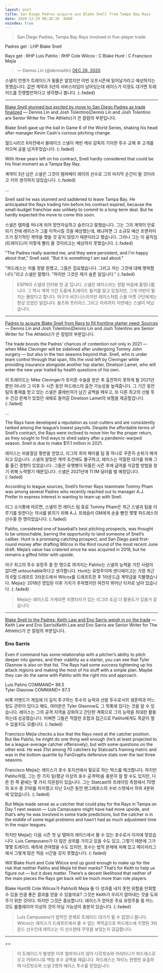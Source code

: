 ```yaml
---
layout: post
title: San Diego Padres acquire ace Blake Snell from Tampa Bay Rays
date: 2020-12-29 08:26:28 -0400
noindex: true
---
```


> San Diego Padres, Tampa Bay Rays involved in five-player trade

Padres get
: LHP Blake Snell

Rays get
: RHP Luis Patiño
: RHP Cole Wilcox
: C Blake Hunt
: C Francisco Mejía

<script async src="//platform.twitter.com/widgets.js" charset="utf-8"></script>
<blockquote class="twitter-tweet" data-lang="en">
  &mdash; Dennis Lin (@dennistlin)
  <a href="https://twitter.com/dennistlin/status/1343410402500042752">DEC 28, 2020</a>
</blockquote>

스넬이 언젠가 트레이드가 될줄은 알았지만 이번 오프시즌에 일어날거라고 예상하지는 못했습니다. 값싼 계약과 3년의 서비스타임이 남아있는데 레이스가 이정도 대가면 트레이드를 진행할만하다고 생각했나 봅니다.
{:.faded}

---

[Blake Snell stunned but excited by move to San Diego Padres as trade finalized](https://www.espn.com/mlb/story/_/id/30620943/blake-snell-stunned-excited-move-san-diego-padres-trade-finalized) &mdash; Dennis Lin and Josh Tolentino(Dennis Lin and Josh Tolentino are Senior Writer for The Athletic)가 쓴 칼럼의 부분입니다.

Blake Snell gave up the ball in Game 6 of the World Series, shaking his head after manager Kevin Cash's curious pitching change.

월드시리즈 6차전에서 블레이크 스넬이 케빈 캐쉬 감독의 기이한 투수 교체 후 고개를 저으며 공을 넘겨주었습니다.
{:.faded}

With three years left on his contract, Snell hardly considered that could be his final moment as a Tampa Bay Ray.

계약이 3년 남은 스넬은 그것이 탬파베이 레이의 선수로 그의 마지막 순간이 될 것이라고 거의 생각하지 않았습니다.
{:.faded}

...

Snell said he was stunned and saddened to leave Tampa Bay. He anticipated the Rays trading him before his contract expired, because the small-budget franchise was unlikely to commit to a long-term deal. But he hardly expected the move to come this soon.

스넬은 탬파를 떠나게 되어 망연자실하고 슬프다고 말했습니다. 그는 그의 계약이 만료되기 전에 레이스가 그를 이적시킬 것을 예상했는데, 왜냐하면 그 소규모 예산 프랜차이즈가 장기적인 계약을 맺을 것 같지 않았기 때문이라고 했습니다. 그러나 그는 이 움직임(트레이드)이 이렇게 빨리 올 것이라고는 예상하지 못했습니다.
{:.faded}

"The Padres really wanted me, and they were persistent, and I'm happy about that," Snell said. "But it is something I am sad about."

"파드레스는 저를 정말 원했고, 그들은 집요했습니다. 그리고 저는 그것에 대해 행복합니다."라고 스넬은 말했다. "하지만 그것은 제가 슬픈 일입니다."
{:.faded}

> ESPN이 스넬과 인터뷰 한 글 입니다. 스넬은 레이스라는 정말 마음에 들었나봅니다. 그 역시 계약 기간 도중에 트레이드 될거를 알고 있었지만, 그게 이번이 될지는 몰랐다고 합니다. 야구가 비즈니스이지만 레이스처럼 스몰 마켓 구단에게는 항상 있었던 일입니다. 쉴즈와 프라이스 그리고 아처까지 이번에는 스넬이 떠났습니다.

---

[Padres to acquire Blake Snell from Rays to fill frontline starter need: Sources](https://theathletic.com/2287797/2020/12/28/padres-blake-snell-trade-rays/) &mdash; Dennis Lin and Josh Tolentino(Dennis Lin and Josh Tolentino are Senior Writer for The Athletic)가 쓴 칼럼의 부분입니다.

The trade boosts the Padres’ chances of contention not only in 2021 — when Mike Clevinger will be sidelined after undergoing Tommy John surgery — but also in the two seasons beyond that. Snell, who is under team control through that span, fills the void left by Clevinger while providing insurance alongside another top starter, Dinelson Lamet, who will enter the new year trailed by health questions of his own.

이 트레이드는 Mike Clevinger가 토미존 수술을 받은 후 출전하지 못하게 될 2021년뿐만 아니라 그 이후 두 시즌 동안 파드레스의 출전 가능성을 높여줍니다. 그 기간 동안 팀의 통제를 받고 있는 스넬은 클레빈저가 남긴 공백을 메우고, 또 다른 최고의 선발 투수 건강 문제가 있었던 새해로 들어갈 Dinelson Lamet의 보험을 제공할겁니다.
{:.faded}

...

The Rays have developed a reputation as cost-cutters and are consistently ranked among the league’s lowest payrolls. Despite the affordable terms of Snell’s contract, the Rays were inclined to move him for the proper return, as they sought to find ways to shed salary after a pandemic-warped season. Snell is due to make $11.1 million in 2021.

레이스는 비용절감 평판을 얻었고, 리그의 최저 페이롤 팀 중 하나로 꾸준히 순위가 매겨지고 있습니다. 스넬의 알맞은 계약 조건에도 불구하고, 레이스는 적절한 대가를 위해 그를 옮긴 경향이 있었습니다. 그들은 유행병이 뒤틀린 시즌 후에 급여를 삭감할 방법을 찾기 위해 노력했기 때문입니다. 스넬은 2021년에 11.1M 달러를 벌 예정입니다.
{:.faded}

According to league sources, Snell’s former Rays teammate Tommy Pham was among several Padres who recently reached out to manager A.J. Preller to express interest in wanting to team up with Snell.

리그 소식통에 따르면, 스넬의 전 레이스 팀 동료 Tommy Pham은 최근 스넬과 팀을 이루기를 원한다는 의사를 밝히기 위해 A.J. 프레슬러 GM에게 손을 뻗친 몇몇 파드레스의 선수중 한 명이었습니다.
{:.faded}

Patiño, considered one of baseball’s best pitching prospects, was thought to be untouchable, barring the opportunity to land someone of Snell’s caliber. Hunt is a promising catching prospect, and San Diego paid first-round money after drafting Wilcox in the third round of the most recent June draft. Mejía’s value has cratered since he was acquired in 2018, but he remains a gifted hitter with upside.

야구 최고의 투수 유망주 중 한 명으로 여겨지는 Patiño는 스넬의 능력을 가진 사람이 없다면 untouchable하다고 생각합니다. Hunt는 유망주이며 샌디에이고는 가장 최근의 6월 드래프트 3라운드에서 Wilcox를 드래프트한 후 1라운드급 계약금을 지불했습니다. Mejía는 2018년 영입된 이후 가치가 추락했지만 여전히 뛰어난 타자로 남아 있습니다.
{:.faded}

> Mejía는 레이스로 가게되면 지명타자가 있는 리그라 조금 더 활용도가 있을거 같습니다.

---

[Blake Snell to the Padres: Keith Law and Eno Sarris weigh in on the trade](https://theathletic.com/2288432/2020/12/28/blake-snell-trade-padres/) &mdash; Keith Law and Eno Sarris(Keith Law and Eno Sarris are Senior Writer for The Athletic)가 쓴 칼럼의 부분입니다.

### Eno Sarris
Even if command has some relationship with a pitcher’s ability to pitch deeper into games, and their viability as a starter, you can see that Tyler Glasnow is also on that list. The Rays had some success tightening up his attack regions and making the most of his stuff with a simple plan. Maybe they can do the same with Patiño with the right mix and approach.   

Luis Patino COMMAND+ 86.5   
Tyler Glasnow COMMAND+ 87.3   

비록 커멘드가 게임에 더 깊이 투구하는 투수의 능력과 선발 투수로서의 생존력과 어느 정도 관련이 있다고 해도, 여러분은 Tyler Glasnow도 그 목록에 있다는 것을 알 수 있습니다. 레이스는 그의 공격 지역을 강화하고 간단한 계획으로 그의 능력을 최대한 활용하는데 성공했습니다. 어쩌면 그들은 적절한 조합과 접근으로 Patiño에게도 똑같이 할 수 있을지도 모릅니다.
{:.faded}

Francisco Mejía checks a box that the Rays need at the catcher position. But like Patiño, he might do one thing well enough (he’s at least projected to be a league-average catcher offensively), but with some questions on the other end. He was 31st among 70 catchers by Statcast’s framing metric and was in the bottom quartile by FanGraphs defensive stats over the last three seasons.

Francisco Mejía는 레이스가 포수 포지션에서 필요로 하는 박스를 체크합니다. 하지만 Patiño처럼, 그는 한 가지 일(평균 이상의 포수 공격력)을 충분히 잘 할 수도 있지만, 다른 한 쪽 끝에는 몇 가지 의문점이 있습니다. 그는 Statcast의 프레이밍 측정에서 70명의 포수 중 31위를 차지했고 지난 3시즌 동안 팬그래프스의 수비 스탯에서 하위 4분위에 있었습니다.
{:.faded}

But Mejía made sense as a catcher that could play for the Rays in Tampa on Day 1 next season — Luis Campusano might have had more upside, and that’s why he was involved in some trade predictions, but the catcher is in the middle of some legal problems and hasn’t had as much adjustment time in the major leagues.

하지만 Mejía는 다음 시즌 첫 날 탬파의 레이스에서 뛸 수 있는 포수로서 이치에 맞았습니다. Luis Campusano가 더 많은 상위를 가지고 있을 수도 있고, 그렇기 때문에 그가 몇몇 트레이드 예측에 관여했을 수도 있지만, 포수는 법적 문제에 처해 있고 메이저리그에서 그렇게 많은 적응 시간을 갖지 못했습니다.
{:.faded}

Will Blake Hunt and Cole Wilcox end up good enough to make up for the risk that neither Patiño and Mejía hit their marks? That’s for Keith to help us figure out — but it does matter. There’s a decent likelihood that neither of the main pieces the Rays get back will be much more than role players.

Blake Hunt와 Cole Wilcox가 Patiño와 Mejía 둘 다 성과를 내지 못한 위험을 만회할 수 있을 만큼 좋은 결과를 얻을 수 있을까요? 그것은 Keith가 우리가 알아내는 것을 도와주기 위한 것이다. 하지만 그것은 중요합니다. 레이스가 얻어온 주요 유망주들 중 어느 것도 롤플레이어 이상의 것이 아닐 가능성이 충분히 있습니다.
{:.faded}

> Luis Campusano가 법적인 문제로 트레이드 대가가 될 수 없었나 봅니다. Wilcox는 레이스가 드래프트에서 줄 수 없는 계약금으로 파드레스에 지명된 3라운드 선수인데 레이스는 이 선수한테 무엇을 보았는지 궁급합니다.

---

++

> 이 트레이드가 발생한 이후 얼마지나지 않아 다르빗슈와 카리티니가 파드레스로 오고 카라티니로 백업 포수 공백을 채웁니다. 파드레스는 파티노 한명만 유출하여 다르빗슈와 스넬 2명의 에이스 투수를 얻었습니다.
